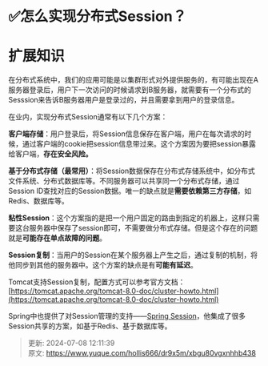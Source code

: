 # ✅怎么实现分布式Session？

# 扩展知识


在分布式系统中，我们的应用可能是以集群形式对外提供服务的，有可能出现在A服务器登录后，用户下一次访问的时候请求到B服务器，就需要有一个分布式的Sesssion来告诉B服务器用户是登录过的，并且需要拿到用户的登录信息。



在业内，实现分布式Session通常有以下几个方案：



**客户端存储**：用户登录后，将Session信息保存在客户端，用户在每次请求的时候，通过客户端的cookie把session信息带过来。这个方案因为要把session暴露给客户端，**存在安全风险。**



**基于分布式存储（最常用）**：将Session数据保存在分布式存储系统中，如分布式文件系统、分布式数据库等。不同服务器可以共享同一个分布式存储，通过Session ID查找对应的Session数据。唯一的缺点就是**需要依赖第三方存储**，如Redis、数据库等。



**粘性Session**：这个方案指的是把一个用户固定的路由到指定的机器上，这样只需要这台服务器中保存了session即可，不需要做分布式存储。但是这个存在的问题就是**可能存在单点故障的问题**。



**Session复制**：当用户的Session在某个服务器上产生之后，通过复制的机制，将他同步到其他的服务器中。这个方案的缺点是有**可能有延迟**。



Tomcat支持Session复制，配置方式可以参考官方文档：[https://tomcat.apache.org/tomcat-8.0-doc/cluster-howto.html](https://tomcat.apache.org/tomcat-8.0-doc/cluster-howto.html)



Spring中也提供了对Session管理的支持——[Spring Session](https://docs.spring.io/spring-session/reference/index.html)，他集成了很多Session共享的方案，如基于Redis、基于数据库等。





  




> 更新: 2024-07-08 12:11:39  
> 原文: <https://www.yuque.com/hollis666/dr9x5m/xbgu80vgxnhhb438>
